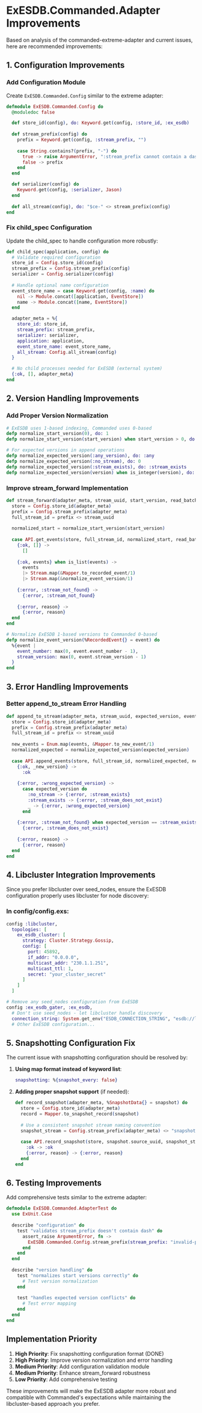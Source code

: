 # ExESDB.Commanded.Adapter Improvements

Based on analysis of the commanded-extreme-adapter and current issues, here are recommended improvements:

## 1. Configuration Improvements

### Add Configuration Module
Create `ExESDB.Commanded.Config` similar to the extreme adapter:

```elixir
defmodule ExESDB.Commanded.Config do
  @moduledoc false

  def store_id(config), do: Keyword.get(config, :store_id, :ex_esdb)
  
  def stream_prefix(config) do
    prefix = Keyword.get(config, :stream_prefix, "")
    
    case String.contains?(prefix, "-") do
      true -> raise ArgumentError, ":stream_prefix cannot contain a dash (\"-\")"
      false -> prefix
    end
  end

  def serializer(config) do
    Keyword.get(config, :serializer, Jason)
  end
  
  def all_stream(config), do: "$ce-" <> stream_prefix(config)
end
```

### Fix child_spec Configuration
Update the child_spec to handle configuration more robustly:

```elixir
def child_spec(application, config) do
  # Validate required configuration
  store_id = Config.store_id(config)
  stream_prefix = Config.stream_prefix(config)
  serializer = Config.serializer(config)
  
  # Handle optional name configuration
  event_store_name = case Keyword.get(config, :name) do
    nil -> Module.concat([application, EventStore])
    name -> Module.concat([name, EventStore])
  end

  adapter_meta = %{
    store_id: store_id,
    stream_prefix: stream_prefix,
    serializer: serializer,
    application: application,
    event_store_name: event_store_name,
    all_stream: Config.all_stream(config)
  }

  # No child processes needed for ExESDB (external system)
  {:ok, [], adapter_meta}
end
```

## 2. Version Handling Improvements

### Add Proper Version Normalization
```elixir
# ExESDB uses 1-based indexing, Commanded uses 0-based
defp normalize_start_version(0), do: 1
defp normalize_start_version(start_version) when start_version > 0, do: start_version

# For expected versions in append operations
defp normalize_expected_version(:any_version), do: :any
defp normalize_expected_version(:no_stream), do: 0
defp normalize_expected_version(:stream_exists), do: :stream_exists
defp normalize_expected_version(version) when is_integer(version), do: version
```

### Improve stream_forward Implementation
```elixir
def stream_forward(adapter_meta, stream_uuid, start_version, read_batch_size) do
  store = Config.store_id(adapter_meta)
  prefix = Config.stream_prefix(adapter_meta)
  full_stream_id = prefix <> stream_uuid
  
  normalized_start = normalize_start_version(start_version)
  
  case API.get_events(store, full_stream_id, normalized_start, read_batch_size, :forward) do
    {:ok, []} ->
      []
      
    {:ok, events} when is_list(events) ->
      events
      |> Stream.map(&Mapper.to_recorded_event/1)
      |> Stream.map(&normalize_event_version/1)
      
    {:error, :stream_not_found} ->
      {:error, :stream_not_found}
      
    {:error, reason} ->
      {:error, reason}
  end
end

# Normalize ExESDB 1-based versions to Commanded 0-based
defp normalize_event_version(%RecordedEvent{} = event) do
  %{event | 
    event_number: max(0, event.event_number - 1),
    stream_version: max(0, event.stream_version - 1)
  }
end
```

## 3. Error Handling Improvements

### Better append_to_stream Error Handling
```elixir
def append_to_stream(adapter_meta, stream_uuid, expected_version, events, _opts) do
  store = Config.store_id(adapter_meta)
  prefix = Config.stream_prefix(adapter_meta)
  full_stream_id = prefix <> stream_uuid
  
  new_events = Enum.map(events, &Mapper.to_new_event/1)
  normalized_expected = normalize_expected_version(expected_version)
  
  case API.append_events(store, full_stream_id, normalized_expected, new_events) do
    {:ok, _new_version} -> 
      :ok
      
    {:error, :wrong_expected_version} ->
      case expected_version do
        :no_stream -> {:error, :stream_exists}
        :stream_exists -> {:error, :stream_does_not_exist}
        _ -> {:error, :wrong_expected_version}
      end
      
    {:error, :stream_not_found} when expected_version == :stream_exists ->
      {:error, :stream_does_not_exist}
      
    {:error, reason} -> 
      {:error, reason}
  end
end
```

## 4. Libcluster Integration Improvements

Since you prefer libcluster over seed_nodes, ensure the ExESDB configuration properly uses libcluster for node discovery:

### In config/config.exs:
```elixir
config :libcluster,
  topologies: [
    ex_esdb_cluster: [
      strategy: Cluster.Strategy.Gossip,
      config: [
        port: 45892,
        if_addr: "0.0.0.0",
        multicast_addr: "230.1.1.251",
        multicast_ttl: 1,
        secret: "your_cluster_secret"
      ]
    ]
  ]

# Remove any seed_nodes configuration from ExESDB
config :ex_esdb_gater, :ex_esdb,
  # Don't use seed_nodes - let libcluster handle discovery
  connection_string: System.get_env("ESDB_CONNECTION_STRING", "esdb://localhost:2113"),
  # Other ExESDB configuration...
```

## 5. Snapshotting Configuration Fix

The current issue with snapshotting configuration should be resolved by:

1. **Using map format instead of keyword list**:
   ```elixir
   snapshotting: %{snapshot_every: false}
   ```

2. **Adding proper snapshot support** (if needed):
   ```elixir
   def record_snapshot(adapter_meta, %SnapshotData{} = snapshot) do
     store = Config.store_id(adapter_meta)
     record = Mapper.to_snapshot_record(snapshot)
     
     # Use a consistent snapshot stream naming convention
     snapshot_stream = Config.stream_prefix(adapter_meta) <> "snapshot-" <> snapshot.source_uuid
     
     case API.record_snapshot(store, snapshot.source_uuid, snapshot_stream, snapshot.source_version, record) do
       :ok -> :ok
       {:error, reason} -> {:error, reason}
     end
   end
   ```

## 6. Testing Improvements

Add comprehensive tests similar to the extreme adapter:

```elixir
defmodule ExESDB.Commanded.AdapterTest do
  use ExUnit.Case
  
  describe "configuration" do
    test "validates stream_prefix doesn't contain dash" do
      assert_raise ArgumentError, fn ->
        ExESDB.Commanded.Config.stream_prefix(stream_prefix: "invalid-prefix")
      end
    end
  end
  
  describe "version handling" do
    test "normalizes start versions correctly" do
      # Test version normalization
    end
    
    test "handles expected version conflicts" do
      # Test error mapping
    end
  end
end
```

## Implementation Priority

1. **High Priority**: Fix snapshotting configuration format (DONE)
2. **High Priority**: Improve version normalization and error handling
3. **Medium Priority**: Add configuration validation module
4. **Medium Priority**: Enhance stream_forward robustness  
5. **Low Priority**: Add comprehensive testing

These improvements will make the ExESDB adapter more robust and compatible with Commanded's expectations while maintaining the libcluster-based approach you prefer.
